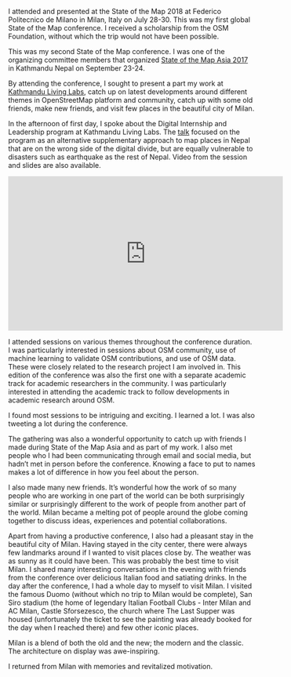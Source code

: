 I attended and presented at the State of the Map 2018 at Federico Politecnico de Milano in Milan, Italy on July 28-30. This was my first global State of the Map conference. I received a scholarship from the OSM Foundation, without which the trip would not have been possible. 

This was my second State of the Map conference. I was one of the organizing committee members that organized [State of the Map Asia 2017](http://2017.stateofthemap.asia) in Kathmandu Nepal on September 23-24. 

By attending the conference, I sought to present a part my work at [Kathmandu Living Labs](http://kathmandulivinglabs.org), catch up on latest developments around different themes in OpenStreetMap platform and community, catch up with some old friends, make new friends, and visit few places in the beautiful city of Milan.

In the afternoon of first day, I spoke about the Digital Internship and Leadership program at Kathmandu Living Labs. The [talk](https://2018.stateofthemap.org/2018/T135-A_new_approach_to_garner_prolific_contribution_in_OpenStreetMap/) focused on the program as an alternative supplementary approach to map places in Nepal that are on the wrong side of the digital divide, but are equally vulnerable to disasters such as earthquake as the rest of Nepal. Video from the session and slides are also available.

<iframe width="560" height="315" src="https://www.youtube.com/embed/Cr9XTtwuvjg?start=15197" frameborder="0" allow="autoplay; encrypted-media" allowfullscreen></iframe>

I attended sessions on various themes throughout the conference duration. I was particularly interested in sessions about OSM community, use of machine learning to validate OSM contributions, and use of OSM data. These were closely related to the research project I am involved in. This edition of the conference was also the first one with a separate academic track for academic researchers in the community. I was particularly interested in attending the academic track to follow developments in academic research around OSM.

I found most sessions to be intriguing and exciting. I learned a lot. I was also tweeting a lot during the conference.  

The gathering was also a wonderful opportunity to catch up with friends I made during State of the Map Asia and as part of my work. I also met people who I had been communicating through email and social media, but hadn’t met in person before the conference. Knowing a face to put to names makes a lot of difference in how you feel about the person. 

I also made many new friends. It’s wonderful how the work of so many people who are working in one part of the world can be both surprisingly similar or surprisingly different to the work of people from another part of the world. Milan became a melting pot of people around the globe coming together to discuss ideas, experiences and potential collaborations.   

Apart from having a productive conference, I also had a pleasant stay in the beautiful city of Milan. Having stayed in the city center, there were always few landmarks around if I wanted to visit places close by. The weather was as sunny as it could have been. This was probably the best time to visit Milan. I shared many interesting conversations in the evening with friends from the conference over delicious Italian food and satiating drinks. In the day after the conference, I had a whole day to myself to visit Milan. I visited the famous Duomo (without which no trip to Milan would be complete), San Siro stadium (the home of legendary Italian Football Clubs - Inter Milan and AC Milan, Castle Sforsezesco, the church where The Last Supper was housed (unfortunately the ticket to see the painting was already booked for the day when I reached there) and few other iconic places.

Milan is a blend of both the old and the new; the modern and the classic. The architecture on display was awe-inspiring. 

I returned from Milan with memories and revitalized motivation. 
